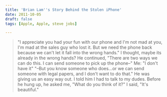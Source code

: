 ```yaml
---
title: 'Brian Lam''s Story Behind the Stolen iPhone'
date: 2011-10-05
draft: false
tags: [Apple, Apple, steve jobs]

---
```


> "I appreciate you had your fun with our phone and I'm not mad at you, I'm mad at the sales guy who lost it. But we need the phone back because we can't let it fall into the wrong hands." I thought, maybe its already in the wrong hands? He continued, "There are two ways we can do this. I can send someone to pick up the phone–" Me: "I don't have it" "–But you know someone who does…or we can send someone with legal papers, and I don't want to do that." He was giving us an easy way out. I told him I had to talk to my dudes. Before he hung up, he asked me, "What do you think of it?" I said, "It's beautiful."